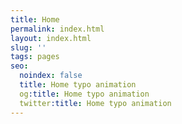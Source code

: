 ```yaml
---
title: Home
permalink: index.html
layout: index.html
slug: ''
tags: pages
seo:
  noindex: false
  title: Home typo animation
  og:title: Home typo animation
  twitter:title: Home typo animation
---
```



